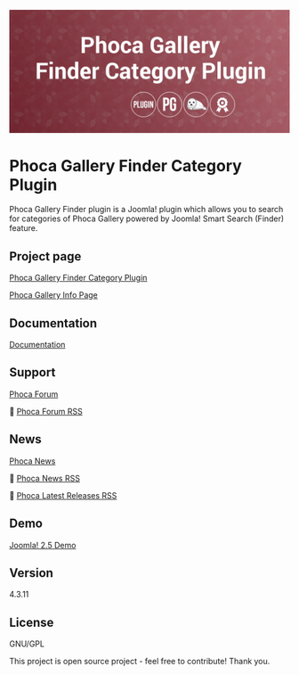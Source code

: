 



![Phoca Gallery Finder Category Plugin](https://github.com/PhocaCz/PhocaGalleryFinderCategoryPlugin/blob/master/phocagallerycategory.png)

# Phoca Gallery Finder Category Plugin



Phoca Gallery Finder plugin is a Joomla! plugin which allows you to search for categories of Phoca Gallery powered by Joomla! Smart Search (Finder) feature.



## Project page

[Phoca Gallery Finder Category Plugin](https://www.phoca.cz/phoca-gallery-finder-plugin)

[Phoca Gallery Info Page](https://www.phoca.cz/project/phocagallery-joomla-gallery)



## Documentation

[Documentation](https://www.phoca.cz/documentation/category/106-phoca-gallery-finder-plugin)



## Support

[Phoca Forum](https://www.phoca.cz/forum)

:bell: [Phoca Forum RSS](https://www.phoca.cz/forum/app.php/feed)



## News

[Phoca News](https://www.phoca.cz/news)

:bell: [Phoca News RSS](https://www.phoca.cz/news?format=feed&type=rss)

:bell: [Phoca Latest Releases RSS](https://www.phoca.cz/download/feed/111?format=feed&type=rss)



## Demo

[Joomla! 2.5 Demo](https://www.phoca.cz/joomlademo/)



## Version

4.3.11



## License

GNU/GPL



This project is open source project - feel free to contribute! Thank you.
